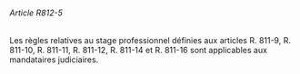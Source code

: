 ###### Article R812-5

Les règles relatives au stage professionnel définies aux articles R. 811-9, R. 811-10, R. 811-11, R. 811-12, R. 811-14 et R. 811-16 sont applicables aux mandataires judiciaires.

